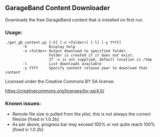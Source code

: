 ## GarageBand Content Downloader

Downloads the free GarageBand content that is installed on first run.

### Usage:
```
./get_gb_content.py [-h] [-o <folder>] [-l] [-y YYYY]
        -h          Display help
        -o <folder> Output download to specified folder.
                    Folder is created if it does not exist.
                    If -o is not supplied, default location is /tmp
        -l          List downloads available
        -y YYYY     Specify content release year to download that content
```
Licensed under the Creative Commons BY SA license:

https://creativecommons.org/licenses/by-sa/4.0/


### Known issues:
- Remote file size is pulled from the plist, this is not always the correct filesize [fixed in 1.0.2b]
- As per above, progress bar may exceed 100% or not quite reach 100% [fixed in 1.0.2b]
